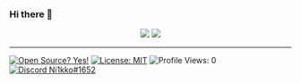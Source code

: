 ### Hi there 👋

<p align="center">
  <img src ="https://github-readme-stats.vercel.app/api?username=Ni1kko&show_icons=true&hide_border=true&include_all_commits=true&count_private=true&theme=dark">
  <img src ="https://github-readme-stats.vercel.app/api/top-langs/?username=Ni1kko&layout=compact&hide_border=true&langs_count=8&theme=dark">
</p>

---

[![Open Source? Yes!](https://badgen.net/badge/Open%20Source%20%3F/Yes%21/blue?icon=github)](https://en.wikipedia.org/wiki/Open_source)
[![License: MIT](https://img.shields.io/badge/License-MIT-blue.svg)](https://github.com/git/git-scm.com/blob/main/MIT-LICENSE.txt)
![Profile Views: 0](https://komarev.com/ghpvc/?username=Ni1kko&color=blueviolet)
[![Discord Ni1kko#1652](https://badgen.net/badge/Discord%20/Ni1kko%231652%20/jetblack?icon=discord)](https://discord.com/users/319393114815070208)

<!--
**Ni1kko/Ni1kko** is a ✨ _special_ ✨ repository because its `README.md` (this file) appears on your GitHub profile.

Here are some ideas to get you started:

- 🔭 I’m currently working on ...
- 🌱 I’m currently learning ...
- 👯 I’m looking to collaborate on ...
- 🤔 I’m looking for help with ...
- 💬 Ask me about ...
- 📫 How to reach me: ...
- 😄 Pronouns: ...
- ⚡ Fun fact: ...
-->
